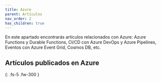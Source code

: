 ```yaml
---
title: Azure
parent: Artículos
nav_order: 2
has_children: true
---
```


En este apartado encontrarás artículos relacionados con Azure: Azure Functions y Durable Functions, CI/CD con Azure DevOps y Azure Pipelines, Eventos con Azure Event Grid, Cosmos DB, etc.

## Artículos publicados en Azure
{: .fs-5 .fw-300 }